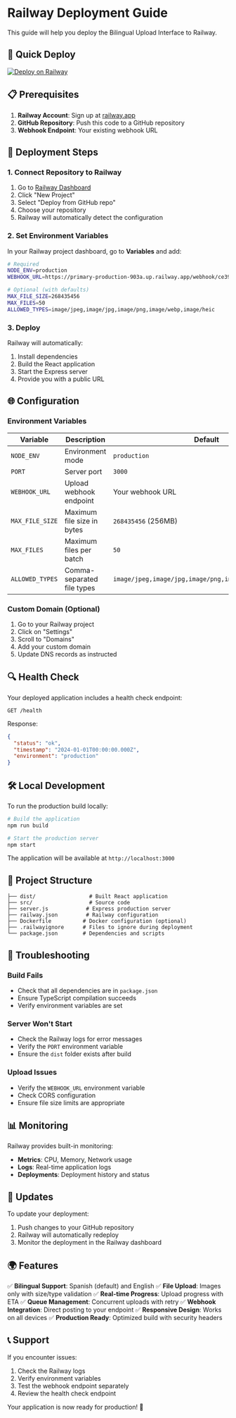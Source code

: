 # Railway Deployment Guide

This guide will help you deploy the Bilingual Upload Interface to Railway.

## 🚀 Quick Deploy

[![Deploy on Railway](https://railway.app/button.svg)](https://railway.app/template/your-template-id)

## 📋 Prerequisites

1. **Railway Account**: Sign up at [railway.app](https://railway.app)
2. **GitHub Repository**: Push this code to a GitHub repository
3. **Webhook Endpoint**: Your existing webhook URL

## 🔧 Deployment Steps

### 1. Connect Repository to Railway

1. Go to [Railway Dashboard](https://railway.app/dashboard)
2. Click "New Project"
3. Select "Deploy from GitHub repo"
4. Choose your repository
5. Railway will automatically detect the configuration

### 2. Set Environment Variables

In your Railway project dashboard, go to **Variables** and add:

```bash
# Required
NODE_ENV=production
WEBHOOK_URL=https://primary-production-903a.up.railway.app/webhook/ce39975d-f592-43d2-9680-76dd8f26af23

# Optional (with defaults)
MAX_FILE_SIZE=268435456
MAX_FILES=50
ALLOWED_TYPES=image/jpeg,image/jpg,image/png,image/webp,image/heic
```

### 3. Deploy

Railway will automatically:
1. Install dependencies
2. Build the React application
3. Start the Express server
4. Provide you with a public URL

## 🌐 Configuration

### Environment Variables

| Variable | Description | Default |
|----------|-------------|---------|
| `NODE_ENV` | Environment mode | `production` |
| `PORT` | Server port | `3000` |
| `WEBHOOK_URL` | Upload webhook endpoint | Your webhook URL |
| `MAX_FILE_SIZE` | Maximum file size in bytes | `268435456` (256MB) |
| `MAX_FILES` | Maximum files per batch | `50` |
| `ALLOWED_TYPES` | Comma-separated file types | `image/jpeg,image/jpg,image/png,image/webp,image/heic` |

### Custom Domain (Optional)

1. Go to your Railway project
2. Click on "Settings"
3. Scroll to "Domains"
4. Add your custom domain
5. Update DNS records as instructed

## 🔍 Health Check

Your deployed application includes a health check endpoint:

```
GET /health
```

Response:
```json
{
  "status": "ok",
  "timestamp": "2024-01-01T00:00:00.000Z",
  "environment": "production"
}
```

## 🛠️ Local Development

To run the production build locally:

```bash
# Build the application
npm run build

# Start the production server
npm start
```

The application will be available at `http://localhost:3000`

## 📁 Project Structure

```
├── dist/                 # Built React application
├── src/                  # Source code
├── server.js            # Express production server
├── railway.json         # Railway configuration
├── Dockerfile          # Docker configuration (optional)
├── .railwayignore      # Files to ignore during deployment
└── package.json        # Dependencies and scripts
```

## 🔧 Troubleshooting

### Build Fails
- Check that all dependencies are in `package.json`
- Ensure TypeScript compilation succeeds
- Verify environment variables are set

### Server Won't Start
- Check the Railway logs for error messages
- Verify the `PORT` environment variable
- Ensure the `dist` folder exists after build

### Upload Issues
- Verify the `WEBHOOK_URL` environment variable
- Check CORS configuration
- Ensure file size limits are appropriate

## 📊 Monitoring

Railway provides built-in monitoring:
- **Metrics**: CPU, Memory, Network usage
- **Logs**: Real-time application logs
- **Deployments**: Deployment history and status

## 🔄 Updates

To update your deployment:
1. Push changes to your GitHub repository
2. Railway will automatically redeploy
3. Monitor the deployment in the Railway dashboard

## 🌍 Features

✅ **Bilingual Support**: Spanish (default) and English
✅ **File Upload**: Images only with size/type validation
✅ **Real-time Progress**: Upload progress with ETA
✅ **Queue Management**: Concurrent uploads with retry
✅ **Webhook Integration**: Direct posting to your endpoint
✅ **Responsive Design**: Works on all devices
✅ **Production Ready**: Optimized build with security headers

## 📞 Support

If you encounter issues:
1. Check the Railway logs
2. Verify environment variables
3. Test the webhook endpoint separately
4. Review the health check endpoint

Your application is now ready for production! 🎉
